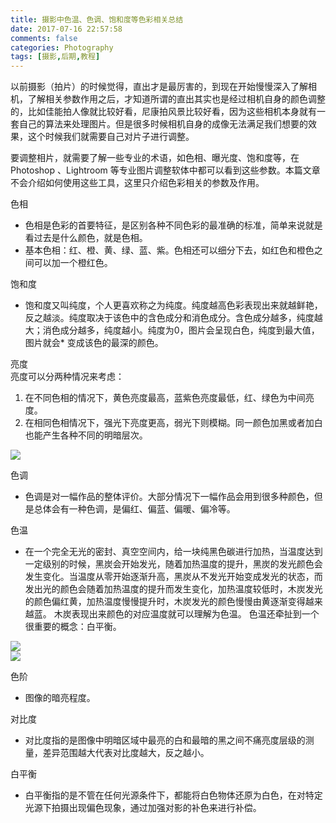 ```yaml
---
title: 摄影中色温、色调、饱和度等色彩相关总结
date: 2017-07-16 22:57:58
comments: false
categories: Photography
tags: [摄影,后期,教程]
---
```

以前摄影（拍片）的时候觉得，直出才是最厉害的，到现在开始慢慢深入了解相机，了解相关参数作用之后，才知道所谓的直出其实也是经过相机自身的颜色调整的，比如佳能拍人像就比较好看，尼康拍风景比较好看，因为这些相机本身就有一套自己的算法来处理图片。但是很多时候相机自身的成像无法满足我们想要的效果，这个时候我们就需要自己对片子进行调整。  

要调整相片，就需要了解一些专业的术语，如色相、曝光度、饱和度等，在 Photoshop 、Lightroom 等专业图片调整软体中都可以看到这些参数。本篇文章不会介绍如何使用这些工具，这里只介绍色彩相关的参数及作用。  

色相
* 色相是色彩的首要特征，是区别各种不同色彩的最准确的标准，简单来说就是看过去是什么颜色，就是色相。  
* 基本色相：红、橙、黄、绿、蓝、紫。色相还可以细分下去，如红色和橙色之间可以加一个橙红色。  

饱和度
* 饱和度又叫纯度，个人更喜欢称之为纯度。纯度越高色彩表现出来就越鲜艳，反之越淡。纯度取决于该色中的含色成分和消色成分。含色成分越多，纯度越大；消色成分越多，纯度越小。纯度为0，图片会呈现白色，纯度到最大值，图片就会* 变成该色的最深的颜色。  

亮度  
亮度可以分两种情况来考虑：  
1. 在不同色相的情况下，黄色亮度最高，蓝紫色亮度最低，红、绿色为中间亮度。
2. 在相同色相情况下，强光下亮度更高，弱光下则模糊。同一颜色加黑或者加白也能产生各种不同的明暗层次。  

![](http://wx4.sinaimg.cn/mw690/ad108d28gy1fhlkqg1sswj20gf0ckju0.jpg)  

色调
* 色调是对一幅作品的整体评价。大部分情况下一幅作品会用到很多种颜色，但是总体会有一种色调，是偏红、偏蓝、偏暖、偏冷等。  

色温
* 在一个完全无光的密封、真空空间内，给一块纯黑色碳进行加热，当温度达到一定级别的时候，黑炭会开始发光，随着加热温度的提升，黑炭的发光颜色会发生变化。当温度从零开始逐渐升高，黑炭从不发光开始变成发光的状态，而发出光的颜色会随着加热温度的提升而发生变化，加热温度较低时，木炭发光的颜色偏红黄，加热温度慢慢提升时，木炭发光的颜色慢慢由黄逐渐变得越来越蓝。
木炭表现出来颜色的对应温度就可以理解为色温。
色温还牵扯到一个很重要的概念：白平衡。  

![](http://wx3.sinaimg.cn/mw690/ad108d28gy1fhll9eim6wj20ku09fgoj.jpg)  
![](http://wx1.sinaimg.cn/mw690/ad108d28gy1fhlkqgn4eqj20dw0e3jwi.jpg)  

色阶
* 图像的暗亮程度。  

对比度
* 对比度指的是图像中明暗区域中最亮的白和最暗的黑之间不痛亮度层级的测量，差异范围越大代表对比度越大，反之越小。  

白平衡
* 白平衡指的是不管在任何光源条件下，都能将白色物体还原为白色，在对特定光源下拍摄出现偏色现象，通过加强对影的补色来进行补偿。